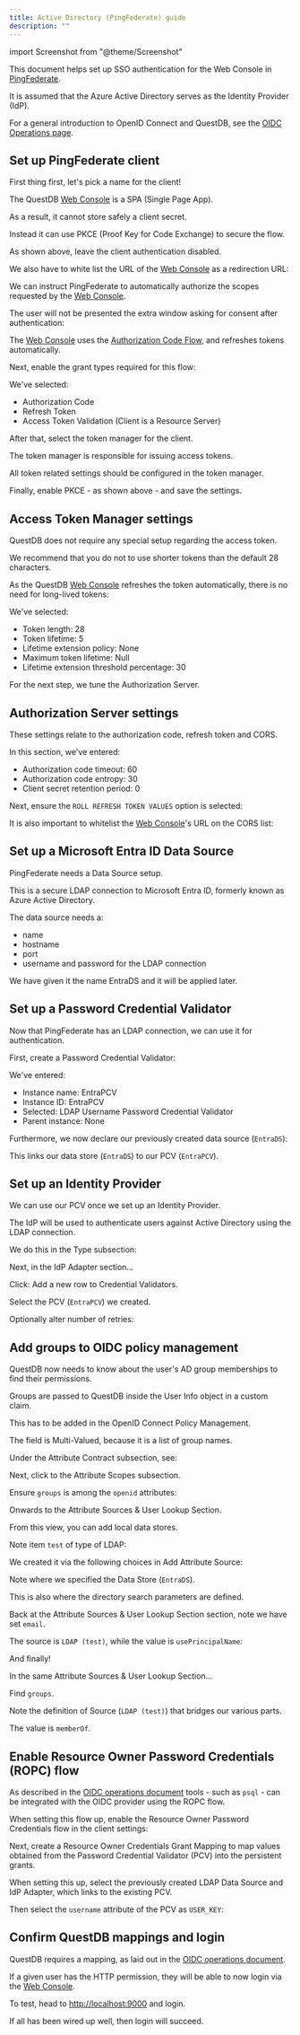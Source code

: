 ```yaml
---
title: Active Directory (PingFederate) guide
description: ""
---
```


import Screenshot from "@theme/Screenshot"

This document helps set up SSO authentication for the Web Console in
[PingFederate](https://docs.pingidentity.com/r/en-us/pingfederate-110/pf_intro_to_pingfed).

It is assumed that the Azure Active Directory serves as the Identity Provider
(IdP).

For a general introduction to OpenID Connect and QuestDB, see the
[OIDC Operations page](/docs/operations/openid-connect-oidc-integration/).

## Set up PingFederate client

First thing first, let's pick a name for the client!

<Screenshot
  alt="PingFederate image, naming the client."
  src="/images/guides/active-directory/1.webp"
  title="Picking a name"
  width={750}
/>

The QuestDB [Web Console](/docs/web-console/) is a SPA (Single Page App).

As a result, it cannot store safely a client secret.

Instead it can use PKCE (Proof Key for Code Exchange) to secure the flow.

As shown above, leave the client authentication disabled.

We also have to white list the URL of the [Web Console](/docs/web-console/) as a redirection URL:

<Screenshot
  alt="PingFederate image, redirection URL"
  src="/images/guides/active-directory/2.webp"
  title="Whitelist the redirection URL"
  width={600}
/>

We can instruct PingFederate to automatically authorize the scopes requested by
the [Web Console](/docs/web-console/).

The user will not be presented the extra window asking for consent after
authentication:

<Screenshot
  alt="PingFederate, bypass approval"
  src="/images/guides/active-directory/3.webp"
  title="Bypass, please"
  width={500}
/>

The [Web Console](/docs/web-console/) uses the
[Authorization Code Flow](/docs/operations/openid-connect-oidc-integration/#authentication-and-authorization-flow),
and refreshes tokens automatically.

Next, enable the grant types required for this flow:

<Screenshot
  alt="PingFederate, granting types"
  src="/images/guides/active-directory/4.webp"
  title="Granted"
  width={600}
/>

We've selected:

- Authorization Code
- Refresh Token
- Access Token Validation (Client is a Resource Server)

After that, select the token manager for the client.

The token manager is responsible for issuing access tokens.

All token related settings should be configured in the token manager.

<Screenshot
  alt=""
  src="/images/guides/active-directory/5.webp"
  title="PKCE enabled"
  width={500}
/>

Finally, enable PKCE - as shown above - and save the settings.

## Access Token Manager settings

QuestDB does not require any special setup regarding the access token.

We recommend that you do not to use shorter tokens than the default 28
characters.

As the QuestDB [Web Console](/docs/web-console/) refreshes the token automatically, there is no need
for long-lived tokens:

<Screenshot
  alt="PingFederate, access token management UI"
  src="/images/guides/active-directory/6.webp"
  title="Click to zoom"
  jumbo={true}
/>

We've selected:

- Token length: 28
- Token lifetime: 5
- Lifetime extension policy: None
- Maximum token lifetime: Null
- Lifetime extension threshold percentage: 30

For the next step, we tune the Authorization Server.

## Authorization Server settings

These settings relate to the authorization code, refresh token and CORS.

<Screenshot
  alt="PingFederate, auth server image"
  src="/images/guides/active-directory/7.webp"
  title="Authorization server"
  width={750}
/>

In this section, we've entered:

- Authorization code timeout: 60
- Authorization code entropy: 30
- Client secret retention period: 0

Next, ensure the `ROLL REFRESH TOKEN VALUES` option is selected:

<Screenshot
  alt="PingFederate, auth server settings ui"
  src="/images/guides/active-directory/8.webp"
  title="Click to zoom"
  jumbo={true}
/>

It is also important to whitelist the [Web Console](/docs/web-console/)'s URL on the CORS list:

<Screenshot
  alt="PingFederate, authorization server ui"
  src="/images/guides/active-directory/9.webp"
  title="Port 9000, or your custom port"
  width={500}
/>

## Set up a Microsoft Entra ID Data Source

PingFederate needs a Data Source setup.

This is a secure LDAP connection to Microsoft Entra ID, formerly known as Azure
Active Directory.

The data source needs a:

- name
- hostname
- port
- username and password for the LDAP connection

<Screenshot
  alt="PingFederate, data and credential storage"
  src="/images/guides/active-directory/10.webp"
  title="Configuring our data source"
  width={750}
/>

We have given it the name EntraDS and it will be applied later.

## Set up a Password Credential Validator

Now that PingFederate has an LDAP connection, we can use it for authentication.

First, create a Password Credential Validator:

<Screenshot
  alt="PingFederate, create a PCV view "
  src="/images/guides/active-directory/11.webp"
  title="Create the PCV"
  width={750}
/>

We've entered:

- Instance name: EntraPCV
- Instance ID: EntraPCV
- Selected: LDAP Username Password Credential Validator
- Parent instance: None

Furthermore, we now declare our previously created data source (`EntraDS`):

<Screenshot
  alt="PingFederate, additional PCV details"
  src="/images/guides/active-directory/12.webp"
  title="Click to zoom"
  jumbo={true}
/>

This links our data store (`EntraDS`) to our PCV (`EntraPCV`).

## Set up an Identity Provider

We can use our PCV once we set up an Identity Provider.

The IdP will be used to authenticate users against Active Directory using the
LDAP connection.

We do this in the Type subsection:

<Screenshot
  alt="PingFederate, IdP adapters"
  src="/images/guides/active-directory/13.webp"
  title="Defining an adapter"
  width={750}
/>
Next, in the IdP Adapter section...

Click: Add a new row to Credential Validators.

Select the PCV (`EntraPCV`) we created.

Optionally alter number of retries:

<Screenshot
  alt="PingFederate, selecting PCV "
  src="/images/guides/active-directory/14.webp"
  title="Select the PCV"
  jumbo={true}
/>

## Add groups to OIDC policy management

QuestDB now needs to know about the user's AD group memberships to find their
permissions.

Groups are passed to QuestDB inside the User Info object in a custom claim.

This has to be added in the OpenID Connect Policy Management.

The field is Multi-Valued, because it is a list of group names.

Under the Attribute Contract subsection, see:

<Screenshot
  alt="PingFederate, Attribute Contract subsection"
  src="/images/guides/active-directory/15.webp"
  title="Click to zoom"
  jumbo={true}
/>

Next, click to the Attribute Scopes subsection.

Ensure `groups` is among the `openid` attributes:

<Screenshot
  alt="PingFederate, Attribute Scopes"
  src="/images/guides/active-directory/16.webp"
  title="Click to zoom"
  jumbo={true}
/>

Onwards to the Attribute Sources & User Lookup Section.

From this view, you can add local data stores.

Note item `test` of type of LDAP:

<Screenshot
  alt="PingFederate, Attribute Sources & User Lookup ui"
  src="/images/guides/active-directory/17.webp"
  title="Click to zoom"
  jumbo={true}
/>

We created it via the following choices in Add Attribute Source:

<Screenshot
  alt="PingFederate, Add Attribute Source ui"
  src="/images/guides/active-directory/18.webp"
  title="Click to zoom"
  jumbo={true}
/>

Note where we specified the Data Store (`EntraDS`).

This is also where the directory search parameters are defined.

Back at the Attribute Sources & User Lookup Section section, note we have set
`email`.

The source is `LDAP (test)`, while the value is `usePrincipalName`:

<Screenshot
  alt="PingFederate, Policy Management ui"
  src="/images/guides/active-directory/19.webp"
  title="Click to zoom"
  jumbo={true}
/>

And finally!

In the same Attribute Sources & User Lookup Section...

Find `groups`.

Note the definition of Source (`LDAP (test)`) that bridges our various parts.

The value is `memberOf`.

<Screenshot
  alt="PingFederate, associating groups with the source"
  src="/images/guides/active-directory/20.webp"
  title="Click to zoom"
  jumbo={true}
/>

## Enable Resource Owner Password Credentials (ROPC) flow

As described in the
[OIDC operations document](/docs/operations/openid-connect-oidc-integration/#enable-ropc)
tools - such as `psql` - can be integrated with the OIDC provider using the ROPC flow.

When setting this flow up, enable the Resource Owner Password Credentials flow in the
client settings:

<Screenshot
  alt="PingFederate, enable ROPC for the client"
  src="/images/guides/active-directory/21.webp"
  title="Click to zoom"
  jumbo={true}
/>

Next, create a Resource Owner Credentials Grant Mapping to map values obtained from
the Password Credential Validator (PCV) into the persistent grants.

When setting this up, select the previously created LDAP Data Source and IdP Adapter, which links
to the existing PCV.

Then select the `username` attribute of the PCV as `USER_KEY`:

<Screenshot
alt="PingFederate, ROPC grant mappings"
src="/images/guides/active-directory/22.webp"
title="Click to zoom"
jumbo={true}
/>

## Confirm QuestDB mappings and login

QuestDB requires a mapping, as laid out in the
[OIDC operations document](/docs/operations/openid-connect-oidc-integration/#mapping-user-permissions).

If a given user has the HTTP permission, they will be able to now login via the
[Web Console](/docs/web-console/).

To test, head to [http://localhost:9000](http://localhost:9000) and login.

If all has been wired up well, then login will succeed.

<br />
